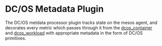 # DC/OS Metadata Plugin

The DC/OS metdata processor plugin tracks state on the mesos agent, and decorates every metric which passes through it
from the [dcos_container](../../input/dcos_container) and [dcos_workload](../../input/dcos_workload) with appropriate
metadata in the form of DC/OS primitives. 

